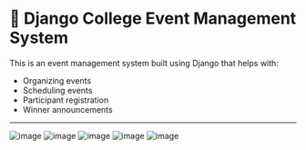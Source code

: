 # 🎯 Django College Event Management System

This is an event management system built using Django that helps with:

- Organizing events
- Scheduling events
- Participant registration
- Winner announcements

---

![image](https://github.com/user-attachments/assets/85a556e6-6ab7-4fb8-94e3-0b6456b156da)
![image](https://github.com/user-attachments/assets/5fe4e0ec-76e3-46b7-9fc3-f1c4b8574a9d)
![image](https://github.com/user-attachments/assets/a4563789-cb91-4221-abd0-127474bdc25f)
![image](https://github.com/user-attachments/assets/415a6e25-76f1-4129-8ecb-3a23b8c73d87)
![image](https://github.com/user-attachments/assets/c18b79ee-605a-412c-95b8-b24e5e3faa4d)



